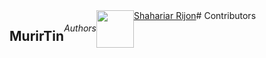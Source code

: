 <div style="display:flex;">
  <h2>MurirTin</h2> 
<h6>Authors</h6>
<div style="display: flex;">
  <img src="https://avatars.githubusercontent.com/u/54738067?v=4&size=64" width="60px;"/><br /><a href="https://github.com/rijonshahariar">Shahariar Rijon</a> <br/><br/>
</div>
# Contributors
</div>




